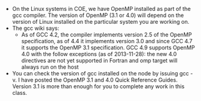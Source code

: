 * On the Linux systems in COE, we have OpenMP installed as part of the gcc compiler.  The version of OpenMP (3.1 or 4.0) will depend on the version of Linux installed on the particular system you are working on.
* The gcc wiki says:
  * As of GCC 4.2, the compiler implements version 2.5 of the OpenMP specification, as of 4.4 it implements version 3.0 and since GCC 4.7 it supports the OpenMP 3.1 specification. GCC 4.9 supports OpenMP 4.0 with the follow exceptions (as of 2013-11-28): the new 4.0 directives are not yet supported in Fortran and omp target will always run on the host
* You can check the version of gcc installed on the node by issuing gcc -v.  I have posted the OpenMP 3.1 and 4.0 Quick Reference Guides.  Version 3.1 is more than enough for you to complete any work in this class.
